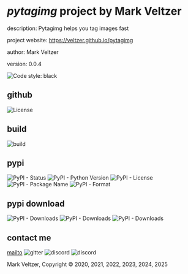 # *pytagimg* project by Mark Veltzer

description: Pytagimg helps you tag images fast

project website: https://veltzer.github.io/pytagimg

author: Mark Veltzer

version: 0.0.4

![Code style: black](https://img.shields.io/badge/code%20style-black-000000.svg)

## github

![License](https://img.shields.io/github/license/veltzer/pytagimg)

## build

![build](https://github.com/veltzer/pytagimg/workflows/build/badge.svg)

## pypi

![PyPI - Status](https://img.shields.io/pypi/status/pytagimg)
![PyPI - Python Version](https://img.shields.io/pypi/pyversions/pytagimg)
![PyPI - License](https://img.shields.io/pypi/l/pytagimg)
![PyPI - Package Name](https://img.shields.io/pypi/v/pytagimg)
![PyPI - Format](https://img.shields.io/pypi/format/pytagimg)

## pypi download

![PyPI - Downloads](https://img.shields.io/pypi/dd/pytagimg)
![PyPI - Downloads](https://img.shields.io/pypi/dw/pytagimg)
![PyPI - Downloads](https://img.shields.io/pypi/dm/pytagimg)



## contact me
[mailto](mailto:mark.veltzer@gmail.com)
![gitter](https://img.shields.io/gitter/room/veltzer/mark.veltzer)
![discord](https://img.shields.io/discord/719336281624281119)
![discord](https://img.shields.io/discord/719336282194444302)

Mark Veltzer, Copyright © 2020, 2021, 2022, 2023, 2024, 2025
